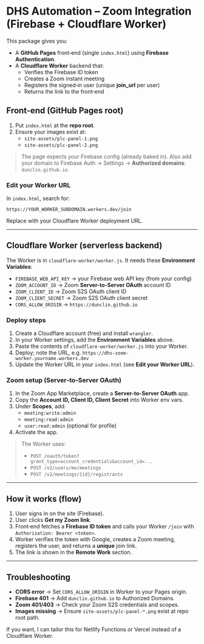 # DHS Automation – Zoom Integration (Firebase + Cloudflare Worker)

This package gives you:
- A **GitHub Pages** front‑end (single `index.html`) using **Firebase Authentication**.
- A **Cloudflare Worker** backend that:
  - Verifies the Firebase ID token
  - Creates a Zoom instant meeting
  - Registers the signed‑in user (unique **join_url** per user)
  - Returns the link to the front‑end

## Front‑end (GitHub Pages root)
1. Put `index.html` at the **repo root**.
2. Ensure your images exist at:
   - `site-assets/plc-panel-1.png`
   - `site-assets/plc-panel-2.png`

> The page expects your Firebase config (already baked in). Also add your domain to
> Firebase Auth → Settings → **Authorized domains**: `dunclin.github.io`.

### Edit your Worker URL
In `index.html`, search for:
```
https://YOUR_WORKER_SUBDOMAIN.workers.dev/join
```
Replace with your Cloudflare Worker deployment URL.

---

## Cloudflare Worker (serverless backend)
The Worker is in `cloudflare-worker/worker.js`. It needs these **Environment Variables**:

- `FIREBASE_WEB_API_KEY` → your Firebase web API key (from your config)
- `ZOOM_ACCOUNT_ID` → Zoom **Server-to-Server OAuth** account ID
- `ZOOM_CLIENT_ID` → Zoom S2S OAuth client ID
- `ZOOM_CLIENT_SECRET` → Zoom S2S OAuth client secret
- `CORS_ALLOW_ORIGIN` → `https://dunclin.github.io`

### Deploy steps
1. Create a Cloudflare account (free) and install `wrangler`.
2. In your Worker settings, add the **Environment Variables** above.
3. Paste the contents of `cloudflare-worker/worker.js` into your Worker.
4. Deploy; note the URL, e.g. `https://dhs-zoom-worker.yourname.workers.dev`
5. Update the Worker URL in your `index.html` (see **Edit your Worker URL**).

### Zoom setup (Server‑to‑Server OAuth)
1. In the Zoom App Marketplace, create a **Server-to-Server OAuth** app.
2. Copy the **Account ID, Client ID, Client Secret** into Worker env vars.
3. Under **Scopes**, add:
   - `meeting:write:admin`
   - `meeting:read:admin`
   - `user:read:admin` (optional for profile)
4. Activate the app.

> The Worker uses:
> - `POST /oauth/token?grant_type=account_credentials&account_id=...`
> - `POST /v2/users/me/meetings`
> - `POST /v2/meetings/{id}/registrants`

---

## How it works (flow)
1. User signs in on the site (Firebase).
2. User clicks **Get my Zoom link**.
3. Front‑end fetches a **Firebase ID token** and calls your Worker `/join` with `Authorization: Bearer <token>`.
4. Worker verifies the token with Google, creates a Zoom meeting, registers the user, and returns a **unique** join link.
5. The link is shown in the **Remote Work** section.

---

## Troubleshooting
- **CORS error** → Set `CORS_ALLOW_ORIGIN` in Worker to your Pages origin.
- **Firebase 401** → Add `dunclin.github.io` to Authorized Domains.
- **Zoom 401/403** → Check your Zoom S2S credentials and scopes.
- **Images missing** → Ensure `site-assets/plc-panel-*.png` exist at repo root path.

If you want, I can tailor this for Netlify Functions or Vercel instead of a Cloudflare Worker.

